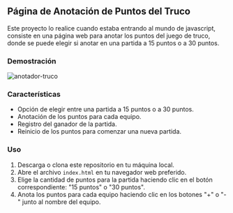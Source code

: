 ## Página de Anotación de Puntos del Truco

Este proyecto lo realice cuando estaba entrando al mundo de javascript, consiste en una página web para anotar los puntos del juego de truco, donde se puede elegir si anotar en una partida a 15 puntos o a 30 puntos.

### Demostración

![anotador-truco](https://github.com/JuanPE44/anotador-truco/assets/89142353/bd791041-3275-4147-8423-7be30c3643ed)

### Características

- Opción de elegir entre una partida a 15 puntos o a 30 puntos.
- Anotación de los puntos para cada equipo.
- Registro del ganador de la partida.
- Reinicio de los puntos para comenzar una nueva partida.

### Uso

1. Descarga o clona este repositorio en tu máquina local.
2. Abre el archivo `index.html` en tu navegador web preferido.
3. Elige la cantidad de puntos para la partida haciendo clic en el botón correspondiente: "15 puntos" o "30 puntos".
4. Anota los puntos para cada equipo haciendo clic en los botones "+" o "-" junto al nombre del equipo.


